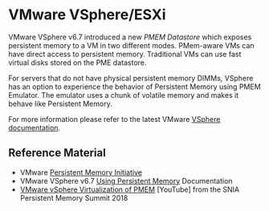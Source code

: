 # VMware VSphere/ESXi

VMware VSphere v6.7 introduced a new _PMEM Datastore_ which exposes persistent memory to a VM in two different modes. PMem-aware VMs can have direct access to persistent memory. Traditional VMs can use fast virtual disks stored on the PME datastore.

For servers that do not have physical persistent memory DIMMs, VSphere has an option to experience the behavior of Persistent Memory using PMEM Emulator. The emulator uses a chunk of volatile memory and makes it behave like Persistent Memory.

For more information please refer to the latest VMware [VSphere documentation](https://docs.vmware.com/en/VMware-vSphere/).

## Reference Material

* VMware [Persistent Memory Initiative](https://code.vmware.com/persistent-memory-initiative)
* VMware VSphere v6.7 [Using Persistent Memory](https://docs.vmware.com/en/VMware-vSphere/6.7/com.vmware.vsphere.storage.doc/GUID-93E5390A-8FCF-4CE1-8927-9FC36E889D00.html) Documentation
* [VMware vSphere Virtualization of PMEM](https://www.youtube.com/watch?v=r5HLmt0GVRo) \[YouTube\] from the SNIA Persistent Memory Summit 2018

